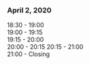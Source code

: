 ### April 2, 2020

18:30 - 19:00  
19:00 - 19:15  
19:15 - 20:00  
20:00 - 20:15 
20:15 - 21:00    
21:00 - Closing  
